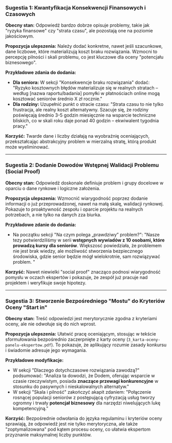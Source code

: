 ### Sugestia 1: Kwantyfikacja Konsekwencji Finansowych i Czasowych

**Obecny stan:** Odpowiedź bardzo dobrze opisuje problemy, takie jak "ryzyka finansowe" czy "strata czasu", ale pozostają one na poziomie jakościowym.

**Propozycja ulepszenia:** Należy dodać konkretne, nawet jeśli szacunkowe, dane liczbowe, które materializują koszt braku rozwiązania. Wzmocni to percepcję pilności i skali problemu, co jest kluczowe dla oceny "potencjału biznesowego".

**Przykładowe zdania do dodania:**
*   **Dla seniora:** W sekcji "Konsekwencje braku rozwiązania" dodać: "Ryzyko kosztownych błędów materializuje się w realnych stratach – według [nazwa raportu/badania] pomyłki w płatnościach online mogą kosztować seniorów średnio X zł rocznie."
*   **Dla rodziny:** Uzupełnić punkt o stracie czasu: "Strata czasu to nie tylko frustracja, ale realny koszt alternatywny. Szacuje się, że rodziny poświęcają średnio 3-5 godzin miesięcznie na wsparcie techniczne bliskich, co w skali roku daje ponad 40 godzin – ekwiwalent tygodnia pracy."

**Korzyść:** Twarde dane i liczby działają na wyobraźnię oceniających, przekształcając abstrakcyjny problem w mierzalną stratę, którą produkt może wyeliminować.

---

### Sugestia 2: Dodanie Dowodów Wstępnej Walidacji Problemu (Social Proof)

**Obecny stan:** Odpowiedź doskonale definiuje problem i grupy docelowe w oparciu o dane rynkowe i logiczne założenia.

**Propozycja ulepszenia:** Wzmocnić wiarygodność poprzez dodanie informacji o już przeprowadzonej, nawet na małą skalę, walidacji rynkowej. Pokazuje to proaktywność zespołu i oparcie projektu na realnych potrzebach, a nie tylko na danych zza biurka.

**Przykładowe zdanie do dodania:**
*   Na początku sekcji "Na czym polega „prawdziwy” problem?": "Nasze tezy potwierdziliśmy w serii **wstępnych wywiadów z 10 osobami, które prowadzą kursy dla seniorów**. Większosć powiedziała, że problemem nie jest brak wiedzy, ale możliwość stworzenia bezpiecznego środowiska, gdzie senior będzie mógł wielokrotnie, sam rozwiązywać problem. "

**Korzyść:** Nawet niewielki "social proof" znacząco podnosi wiarygodność pomysłu w oczach ekspertów i pokazuje, że zespół już pracuje nad projektem i weryfikuje swoje hipotezy.

---

### Sugestia 3: Stworzenie Bezpośredniego "Mostu" do Kryteriów Oceny "Start in"

**Obecny stan:** Treść odpowiedzi jest merytorycznie zgodna z kryteriami oceny, ale nie odwołuje się do nich wprost.

**Propozycja ulepszenia:** Ułatwić pracę oceniającym, stosując w tekście sformułowania bezpośrednio zaczerpnięte z karty oceny (`3_karta-oceny-panelu-ekspertow.pdf`). To pokazuje, że aplikujący rozumie zasady konkursu i świadomie adresuje jego wymagania.

**Przykładowe modyfikacje:**
*   W sekcji "Dlaczego dotychczasowe rozwiązania zawodzą?" podsumować: "Analiza ta dowodzi, że Dodem, oferując wsparcie w czasie rzeczywistym, posiada **znaczące przewagi konkurencyjne** w stosunku do pasywnych i nieskalowalnych alternatyw."
*   W sekcji "Skala i pilność" zakończyć akapit zdaniem: "Połączenie rosnącej populacji seniorów z postępującą cyfryzacją usług tworzy ogromny i trwały **potencjał biznesowy** dla narzędzi niwelujących lukę kompetencyjną."

**Korzyść:** Bezpośrednie odwołania do języka regulaminu i kryteriów oceny sprawiają, że odpowiedź jest nie tylko merytoryczna, ale także "zoptymalizowana" pod kątem procesu oceny, co ułatwia ekspertom przyznanie maksymalnej liczby punktów.
